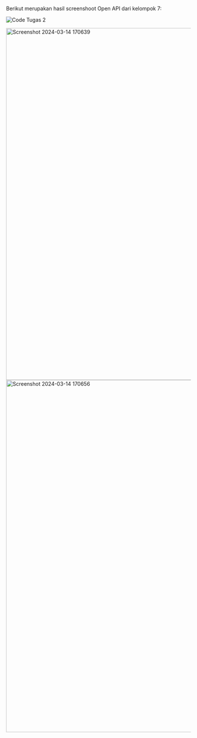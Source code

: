 Berikut merupakan hasil screenshoot Open API dari kelompok 7:

![Code Tugas 2](https://github.com/22091397008YunikeShandyJholanNinggar/Kelompok_7_API/assets/117995183/1f2890f1-1838-4add-abf2-18fba6f9116f)

<img width="959" alt="Screenshot 2024-03-14 170639" src="https://github.com/22091397008YunikeShandyJholanNinggar/Kelompok_7_API/assets/117995183/71285b7a-83b8-41e0-8d2f-181f6fdeab64">

<img width="960" alt="Screenshot 2024-03-14 170656" src="https://github.com/22091397008YunikeShandyJholanNinggar/Kelompok_7_API/assets/117995183/35678113-4369-4b01-b9ee-a1191880691c">
